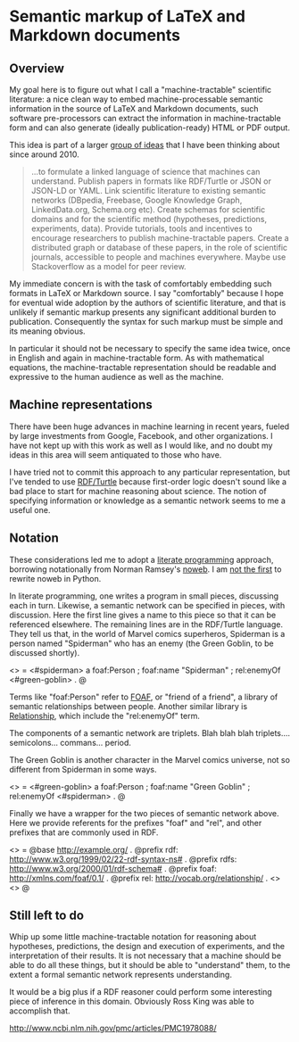 Semantic markup of LaTeX and Markdown documents
====

Overview
----

My goal here is to figure out what I call a "machine-tractable" scientific literature:
a nice clean way to embed machine-processable semantic information in the source of LaTeX
and Markdown documents, such software pre-processors can extract the information in
machine-tractable form and can also generate (ideally publication-ready) HTML or PDF output.

This idea is part of a larger
[group of ideas](http://willware.blogspot.com/2013/10/bar-camp-boston-2013-talk-on-automation.html)
that I have been thinking about since around 2010.

> ...to formulate a linked language of science that machines can understand. Publish
> papers in formats like RDF/Turtle or JSON or JSON-LD or YAML. Link scientific
> literature to existing semantic networks (DBpedia, Freebase, Google Knowledge Graph,
> LinkedData.org, Schema.org etc). Create schemas for scientific domains and for the
> scientific method (hypotheses, predictions, experiments, data). Provide tutorials,
> tools and incentives to encourage researchers to publish machine-tractable papers.
> Create a distributed graph or database of these papers, in the role of scientific
> journals, accessible to people and machines everywhere. Maybe use Stackoverflow as
> a model for peer review.

My immediate concern is with the task of comfortably embedding such formats in LaTeX or
Markdown source. I say "comfortably" because I hope for eventual wide adoption by the
authors of scientific literature, and that is unlikely if semantic markup presents any
significant additional burden to publication. Consequently the syntax for such markup must
be simple and its meaning obvious.

In particular it should not be necessary to specify the same idea twice, once in English
and again in machine-tractable form. As with mathematical equations, the machine-tractable
representation should be readable and expressive to the human audience as well as the
machine.

Machine representations
----

There have been huge advances in machine learning in recent years, fueled by large
investments from Google, Facebook, and other organizations. I have not kept up with
this work as well as I would like, and no doubt my ideas in this area will seem
antiquated to those who have.

I have tried not to commit this approach to any particular representation, but I've
tended to use [RDF/Turtle](https://www.w3.org/TR/turtle/) because first-order logic
doesn't sound like a bad place to start for machine reasoning about science. The notion
of specifying information or knowledge as a semantic network seems to me a useful one.

Notation
----

These considerations led me to adopt a
[literate programming](https://en.wikipedia.org/wiki/Literate_programming) approach,
borrowing notationally from Norman Ramsey's [noweb](http://www.cs.tufts.edu/~nr/noweb/).
I am [not the first](https://github.com/JonathanAquino/noweb.py) to rewrite noweb in
Python.

In literate programming, one writes a program in small pieces, discussing each in turn.
Likewise, a semantic network can be specified in pieces, with discussion. Here the first
line gives a name to this piece so that it can be referenced elsewhere. The remaining
lines are in the RDF/Turtle language. They tell us that, in the world of Marvel comics
superheros, Spiderman is a person named "Spiderman" who has an enemy (the Green Goblin,
to be discussed shortly).

<<semantic info about spiderman>> =
<#spiderman>
    a foaf:Person ;
    foaf:name "Spiderman" ;
    rel:enemyOf <#green-goblin> .
@

Terms like "foaf:Person" refer to [FOAF](http://xmlns.com/foaf/spec/), or "friend of a
friend", a library of semantic relationships between people. Another similar library is
[Relationship](http://vocab.org/relationship/), which include the "rel:enemyOf" term.

The components of a semantic network are triplets. Blah blah blah triplets....
semicolons... commans... period.

The Green Goblin is another character in the Marvel comics universe, not so different
from Spiderman in some ways.

<<semantic info about the green goblin>> =
<#green-goblin>
    a foaf:Person ;
    foaf:name "Green Goblin" ;
    rel:enemyOf <#spiderman> .
@

Finally we have a wrapper for the two pieces of semantic network above. Here we
provide referents for the prefixes "foaf" and "rel", and other prefixes that are
commonly used in RDF.

<<rdf>> =
@base <http://example.org/> .
@prefix rdf: <http://www.w3.org/1999/02/22-rdf-syntax-ns#> .
@prefix rdfs: <http://www.w3.org/2000/01/rdf-schema#> .
@prefix foaf: <http://xmlns.com/foaf/0.1/> .
@prefix rel: <http://vocab.org/relationship/> .
<<semantic info about spiderman>>
<<semantic info about the green goblin>>
@

Still left to do
----

Whip up some little machine-tractable notation for reasoning about hypotheses, predictions,
the design and execution of experiments, and the interpretation of their results. It is not
necessary that a machine should be able to do all these things, but it should be able to
"understand" them, to the extent a formal semantic network represents understanding.

It would be a big plus if a RDF reasoner could perform some interesting piece of inference
in this domain. Obviously Ross King was able to accomplish that.

http://www.ncbi.nlm.nih.gov/pmc/articles/PMC1978088/
